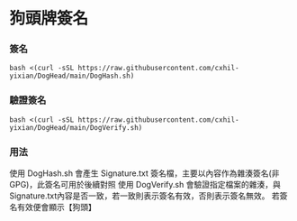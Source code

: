 # 狗頭牌簽名

### 簽名
```
bash <(curl -sSL https://raw.githubusercontent.com/cxhil-yixian/DogHead/main/DogHash.sh)
```

### 驗證簽名
```
bash <(curl -sSL https://raw.githubusercontent.com/cxhil-yixian/DogHead/main/DogVerify.sh)
```

### 用法
使用 DogHash.sh 會產生 Signature.txt 簽名檔，主要以內容作為雜湊簽名(非GPG)，此簽名可用於後續對照
使用 DogVerify.sh 會驗證指定檔案的雜湊，與Signature.txt內容是否一致，若一致則表示簽名有效，否則表示簽名無效。
若簽名有效便會顯示【狗頭】